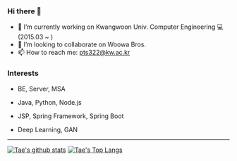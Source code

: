 ### Hi there 👋

- 🔭 I’m currently working on Kwangwoon Univ. Computer Engineering 💻 (2015.03 ~ )
- 👯 I’m looking to collaborate on Woowa Bros.
- 📫 How to reach me: pts322@kw.ac.kr

### Interests

- BE, Server, MSA
- Java, Python, Node.js
- JSP, Spring Framework, Spring Boot

- Deep Learning, GAN

---
[![Tae's github stats](https://github-readme-stats.vercel.app/api?username=developerTae&show_icons=true&count_private=true&theme=dark)](https://github.com/anuraghazra/github-readme-stats)
[![Tae's Top Langs](https://github-readme-stats.vercel.app/api/top-langs/?username=developerTae&exclude_repo=developerTae.github.io&layout=compact&theme=dark&langs_count=8&hide=Makefile)](https://github.com/anuraghazra/github-readme-stats)
